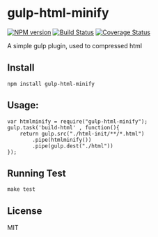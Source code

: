 # gulp-html-minify

[![NPM version][npm-image]][npm-url] [![Build Status][travis-image]][travis-url] [![Coverage Status][coveralls-image]][coveralls-url]

A simple gulp plugin, used to compressed html

## Install
    npm install gulp-html-minify

## Usage:
```
var htmlminify = require("gulp-html-minify");
gulp.task('build-html' , function(){
    return gulp.src("./html-init/**/*.html")
        .pipe(htmlminify())
        .pipe(gulp.dest("./html"))
});
```


## Running Test
```
make test
```


## License
MIT


[npm-url]: https://npmjs.org/package/gulp-html-minify
[npm-image]: http://img.shields.io/npm/v/gulp-html-minify.svg
[travis-url]: https://travis-ci.org/whxaxes/gulp-html-minify
[travis-image]: http://img.shields.io/travis/whxaxes/gulp-html-minify.svg
[coveralls-url]: https://coveralls.io/r/whxaxes/gulp-html-minify
[coveralls-image]: https://coveralls.io/repos/github/whxaxes/gulp-html-minify/badge.svg